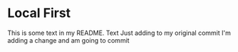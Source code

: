# Local First
This is some text in my README. Text
Just adding to my original commit
I'm adding a change and am going to commit